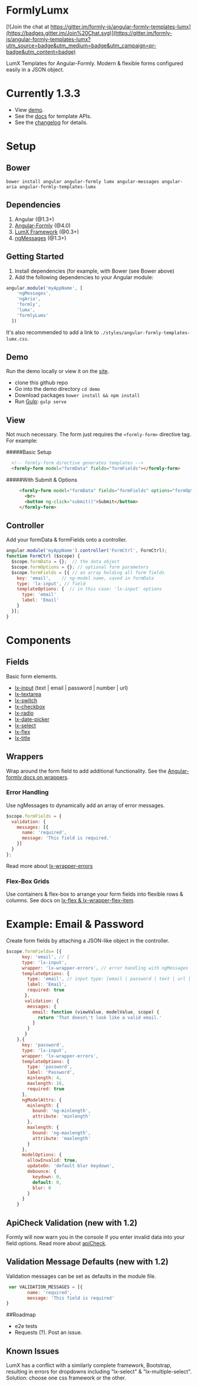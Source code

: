 FormlyLumx
==========

[![Join the chat at https://gitter.im/formly-js/angular-formly-templates-lumx](https://badges.gitter.im/Join%20Chat.svg)](https://gitter.im/formly-js/angular-formly-templates-lumx?utm_source=badge&utm_medium=badge&utm_campaign=pr-badge&utm_content=badge)

LumX Templates for Angular-Formly. Modern & flexible forms configured easily in a JSON object.

# Currently 1.3.3
- View [demo](https://formly-lumx.herokuapp.com/ "Angular-Formly-Lumx Demo").
- See the [docs](https://github.com/formly-js/angular-formly-templates-lumx/tree/master/docs "Documentation") for template APIs.
- See the [changelog](https://github.com/formly-js/angular-formly-templates-lumx/blob/master/CHANGELOG.md "Templates-LumX Changes") for details.


# Setup

## Bower

`bower install angular angular-formly lumx angular-messages angular-aria angular-formly-templates-lumx`

## Dependencies

1. Angular (@1.3+)
2. [Angular-Formly](https://github.com/formly-js/angular-formly "Angular-Formly") (@4.0)
3. [LumX Framework](http://ui.lumapps.com/ "LumX Framework") (@0.3+)
4. [ngMessages](https://docs.angularjs.org/api/ngMessages/directive/ngMessages "ngMessages Docs") (@1.3+)

## Getting Started

1. Install dependencies (for example, with Bower (see Bower above)
2. Add the following dependencies to your Angular module:

```javascript
angular.module('myAppName', [
    'ngMessages',
    'ngAria',
    'formly',
    'lumx',
    'formlyLumx'
  ])
```

It's also recommended to add a link to `./styles/angular-formly-templates-lumx.css`.

## Demo
Run the demo locally or view it on the [site](https://formly-lumx.herokuapp.com/ "Angular-Formly-Lumx Demo").
- clone this github repo
- Go into the demo directory `cd demo`
- Download packages `bower install && npm install`
- Run [Gulp](http://gulpjs.com/): `gulp serve` 

## View

Not much necessary. The form just requires the `<formly-form>` directive tag. For example:

#####Basic Setup
```html
  <!-- formly-form directive generates templates -->
  <formly-form model="formData" fields="formFields"></formly-form>
```

#####With Submit & Options
```html
     <formly-form model="formData" fields="formFields" options="formOptions">
       <br>
       <button ng-click="submit()">Submit</button>
     </formly-form>
```

## Controller

Add your formData & formFields onto a controller.

```javascript
angular.module('myAppName').controller('FormCtrl', FormCtrl);
function FormCtrl ($scope) {
  $scope.formData = {};  // the data object
  $scope.formOptions = {}; // optional form parameters
  $scope.formFields = [{ // an array holding all form fields
    key: 'email',    // ng-model name, saved in formData
    type: 'lx-input', // field
    templateOptions: {  // in this case: 'lx-input' options
      type: 'email'
      label: 'Email'
    }
  }];
}
```

# Components

## Fields

Basic form elements.

- [lx-input](https://github.com/formly-js/angular-formly-templates-lumx/tree/master/docs/input.md) (text | email | password | number | url)
- [lx-textarea](https://github.com/formly-js/angular-formly-templates-lumx/tree/master/docs/textarea.md)
- [lx-switch](https://github.com/formly-js/angular-formly-templates-lumx/tree/master/docs/switch.md)
- [lx-checkbox](https://github.com/formly-js/angular-formly-templates-lumx/tree/master/docs/checkbox.md)
- [lx-radio](https://github.com/formly-js/angular-formly-templates-lumx/tree/master/docs/radio.md)
- [lx-date-picker](https://github.com/formly-js/angular-formly-templates-lumx/tree/master/docs/datePicker.md)
- [lx-select](https://github.com/formly-js/angular-formly-templates-lumx/tree/master/docs/select.md)
- [lx-flex](https://github.com/formly-js/angular-formly-templates-lumx/tree/master/docs/flex.md)
- [lx-title](https://github.com/formly-js/angular-formly-templates-lumx/tree/master/docs/title.md)

## Wrappers

Wrap around the form field to add additional functionality. See the [Angular-formly docs on wrappers](https://github.com/formly-js/angular-formly#wrapper-stringarray-of-strings "Wrappers").

### Error Handling
Use ngMessages to dynamically add an array of error messages.
```javascript
$scope.formFields = {
  validation: {
    messages: [{
      name: 'required',
      message: 'This field is required.'
    }]
  }
};
```

Read more about [lx-wrapper-errors](https://github.com/formly-js/angular-formly-templates-lumx/tree/master/docs/errors.md)


### Flex-Box Grids
Use containers & flex-box to arrange your form fields into flexible rows & columns.
See docs on [lx-flex & lx-wrapper-flex-item](https://github.com/formly-js/angular-formly-templates-lumx/tree/master/docs/flex.md).

# Example: Email & Password
  
  Create form fields by attaching a JSON-like object in the controller.
  
```javascript
$scope.formFields= [{
      key: 'email', // {
      type: 'lx-input',
      wrapper: 'lx-wrapper-errors', // error handling with ngMessages
      templateOptions: {
        type: 'email', // input type: [email | password | text | url | number]
        label: 'Email',
        required: true
       },
       validation: {
        messages: {
          email: function (viewValue, modelValue, scope) {
            return 'That doesn\'t look like a valid email.'
          }
        }
       }
    },{
      key: 'password',
      type: 'lx-input',
      wrapper: 'lx-wrapper-errors',
      templateOptions: {
        type: 'password',
        label: 'Password',
        minlength: 4,
        maxlength: 16,
        required: true
      },
      ngModelAttrs: {
        minlength: {
          bound: 'ng-minlength',
          attribute: 'minlength'
        },
        maxlength: {
          bound: 'ng-maxlength',
          attribute: 'maxlength'
        }
      },
      modelOptions: { 
        allowInvalid: true,
        updateOn: 'default blur keydown',
        debounce: {
          keydown: 0,
          default: 0,
          blur: 0
        }
      }
    }
```

## ApiCheck Validation (new with 1.2)
Formly will now warn you in the console if you enter invalid data into your field options.
Read more about [apiCheck](https://github.com/kentcdodds/apiCheck.js).

## Validation Message Defaults (new with 1.2)
Validation messages can be set as defaults in the module file.

```javascript
 var VALIDATION_MESSAGES = [{
 		name: 'required',
 		message: 'This field is required'
}
```


##Roadmap
- e2e tests
- Requests (?). Post an issue.

    
## Known Issues

LumX has a conflict with a similarly complete framework, Bootstrap, resulting in errors for dropdowns including "lx-select" & "lx-multiple-select". Solution: choose one css framework or the other.
